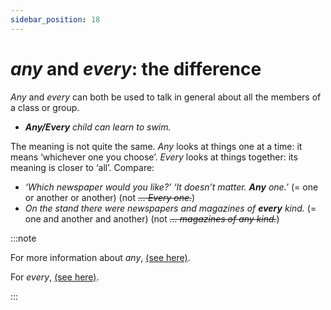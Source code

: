 ```yaml
---
sidebar_position: 18
---
```


# *any* and *every*: the difference

*Any* and *every* can both be used to talk in general about all the members of a class or group.

- ***Any/Every** child can learn to swim.*

The meaning is not quite the same. *Any* looks at things one at a time: it means ‘whichever one you choose’. *Every* looks at things together: its meaning is closer to ‘all’. Compare:

- *‘Which newspaper would you like?’ ‘It doesn’t matter. **Any** one.’*  (= one or another or another) (not *~~… Every one.~~*)
- *On the stand there were newspapers and magazines of **every** kind.* (= one and another and another) (not *~~… magazines of any kind.~~*)

:::note

For more information about *any*, [(see here)](./any).

For *every*, [(see here)](./every-one).

:::
